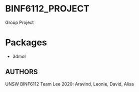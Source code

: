 # BINF6112_PROJECT
Group Project

# Packages
* 3dmol

## AUTHORS
UNSW BINF6112 Team Lee 2020:
Aravind,
Leonie,
David,
Alisa

